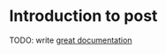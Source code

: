 # Introduction to post

TODO: write [great documentation](http://jacobian.org/writing/what-to-write/)
